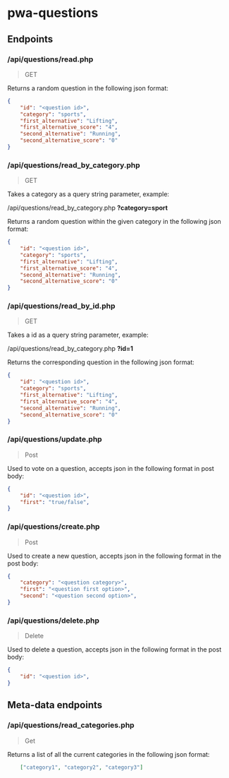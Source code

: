 # pwa-questions

## Endpoints
### /api/questions/read.php
> GET

Returns a random question in the following json format:
```json
{
    "id": "<question id>",
    "category": "sports",
    "first_alternative": "Lifting",
    "first_alternative_score": "4",
    "second_alternative": "Running",
    "second_alternative_score": "0"
}
```

### /api/questions/read_by_category.php
> GET

Takes a category as a query string parameter, example:

/api/questions/read_by_category.php __?category=sport__

Returns a random question within the given category in the following json format:
```json
{
    "id": "<question id>",
    "category": "sports",
    "first_alternative": "Lifting",
    "first_alternative_score": "4",
    "second_alternative": "Running",
    "second_alternative_score": "0"
}
```

### /api/questions/read_by_id.php
> GET

Takes a id as a query string parameter, example:

/api/questions/read_by_category.php __?id=1__

Returns the corresponding question in the following json format:
```json
{
    "id": "<question id>",
    "category": "sports",
    "first_alternative": "Lifting",
    "first_alternative_score": "4",
    "second_alternative": "Running",
    "second_alternative_score": "0"
}
```

### /api/questions/update.php
> Post

Used to vote on a question, accepts json in the following format in post body:
```json
{
    "id": "<question id>",
    "first": "true/false",
}
```


### /api/questions/create.php
> Post

Used to create a new question, accepts json in the following format in the post body:
```json
{
    "category": "<question category>",
    "first": "<question first option>",
    "second": "<question second option>",
}
```


### /api/questions/delete.php
> Delete

Used to delete a question, accepts json in the following format in the post body:
```json
{
    "id": "<question id>",
}
```


## Meta-data endpoints

### /api/questions/read_categories.php
> Get

Returns a list of all the current categories in the following json format:
```json
    ["category1", "category2", "category3"]
```